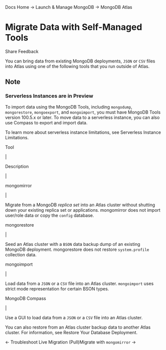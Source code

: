 Docs Home → Launch & Manage MongoDB → MongoDB Atlas

# Migrate Data with Self-Managed Tools

Share Feedback

You can bring data from existing MongoDB deployments, `JSON` or `CSV` files
into Atlas using one of the following tools that you run outside of Atlas.

## Note

### Serverless Instances are in Preview

To import data using the MongoDB Tools, including `mongodump`, `mongorestore`,
`mongoexport`, and `mongoimport`, you must have MongoDB Tools version 100.5.x
or later. To move data to a serverless instance, you can also use Compass to
export and import data.

To learn more about serverless instance limitations, see Serverless Instance
Limitations.

Tool

|

Description  
  
|  
  
mongomirror

|

Migrate from a MongoDB _replica set_ into an Atlas cluster without shutting
down your existing replica set or applications. mongomirror does not import
user/role data or copy the `config` database.  
  
mongorestore

|

Seed an Atlas cluster with a `BSON` data backup dump of an existing MongoDB
deployment. mongorestore does not restore `system.profile` collection data.  
  
mongoimport

|

Load data from a `JSON` or a `CSV` file into an Atlas cluster. `mongoimport`
uses strict mode representation for certain BSON types.  
  
MongoDB Compass

|

Use a GUI to load data from a `JSON` or a `CSV` file into an Atlas cluster.  
  
You can also restore from an Atlas cluster backup data to another Atlas
cluster. For information, see Restore Your Database Deployment.

← Troubleshoot Live Migration (Pull)Migrate with `mongomirror` →

